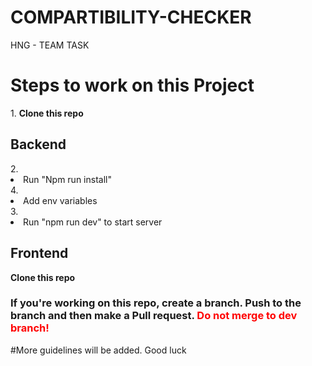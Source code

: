 # COMPARTIBILITY-CHECKER
HNG - TEAM TASK

<h1> Steps to work on this Project </h1>
1. <b>Clone this repo</b>

<h2>Backend </h2>
 2. <li> Run "Npm run install"</li>
 4. <li> Add env variables</li>
 3. <li> Run "npm run dev" to start server </li>
 
 <h2>Frontend </h2>
 <b>Clone this repo</b>
 
 
 <h3>If you're working on this repo, create a branch. Push to the branch and then make a Pull request. <span>Do not merge to dev branch!</span></h3>
 
 
 #More guidelines will be added. Good luck
 
 <style>
 span{
 color:red;
 }
 </style>
 
